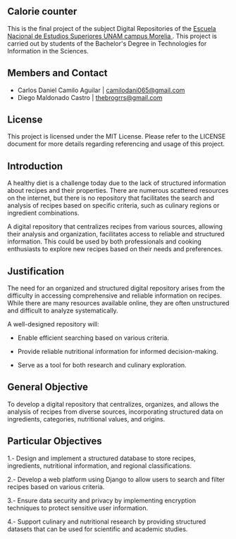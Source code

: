 ## Calorie counter
This is the final project of the subject Digital Repositories of the [<ins>Escuela Nacional de Estudios Superiores UNAM campus Morelia </ins>](https://www.enesmorelia.unam.mx).
This project is carried out by students of the Bachelor's Degree in Technologies for Information in the Sciences.

## Members and Contact
* Carlos Daniel Camilo Aguilar | camilodani065@gmail.com
* Diego Maldonado Castro       | thebrogrrs@gmail.com

## License
This project is licensed under the MIT License. Please refer to the LICENSE document for more details regarding referencing and usage of this project.

## Introduction
A healthy diet is a challenge today due to the lack of structured information about recipes and their properties. There are numerous scattered resources on the internet, but there is no repository that facilitates the search and analysis of recipes based on specific criteria, such as culinary regions or ingredient combinations.

A digital repository that centralizes recipes from various sources, allowing their analysis and organization, facilitates access to reliable and structured information. This could be used by both professionals and cooking enthusiasts to explore new recipes based on their needs and preferences.

## Justification
The need for an organized and structured digital repository arises from the difficulty in accessing comprehensive and reliable information on recipes. While there are many resources available online, they are often unstructured and difficult to analyze systematically.

A well-designed repository will:

- Enable efficient searching based on various criteria.

- Provide reliable nutritional information for informed decision-making.

- Serve as a tool for both research and culinary exploration.

## General Objective

To develop a digital repository that centralizes, organizes, and allows the analysis of recipes from diverse sources, incorporating structured data on ingredients, categories, nutritional values, and origins.

## Particular Objectives
1.- Design and implement a structured database to store recipes, ingredients, nutritional information, and regional classifications.

2.- Develop a web platform using Django to allow users to search and filter recipes based on various criteria.

3.- Ensure data security and privacy by implementing encryption techniques to protect sensitive user information.

4.- Support culinary and nutritional research by providing structured datasets that can be used for scientific and academic studies.
